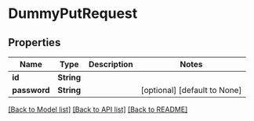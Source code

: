 # DummyPutRequest

## Properties
Name | Type | Description | Notes
------------ | ------------- | ------------- | -------------
**id** | **String** |  | 
**password** | **String** |  | [optional] [default to None]

[[Back to Model list]](../README.md#documentation-for-models) [[Back to API list]](../README.md#documentation-for-api-endpoints) [[Back to README]](../README.md)


